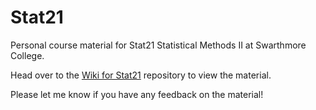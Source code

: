 # Stat21

Personal course material for Stat21 Statistical Methods II at Swarthmore College. 

Head over to the [Wiki for Stat21](https://github.com/ProfSuzy/Stat21.wiki.git) repository to view the material. 

Please let me know if you have any feedback on the material! 
